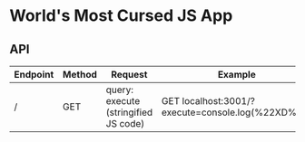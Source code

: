 # World's Most Cursed JS App

## API
|Endpoint|Method|Request|Example|
|-|-|-|-|
|/|GET|query: execute (stringified JS code)|GET localhost:3001/?execute=console.log(%22XD%22)